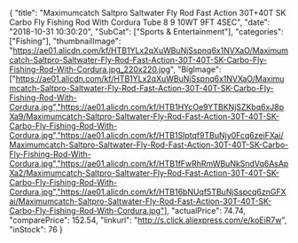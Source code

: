 {
	"title": "Maximumcatch Saltpro Saltwater Fly Rod Fast Action 30T+40T SK Carbo Fly Fishing Rod With Cordura Tube 8 9 10WT 9FT 4SEC",
	"date": "2018-10-31 10:30:20",
	"SubCat": ["Sports & Entertainment"],
	"categories": ["Fishing"],
	"thumbnailImage": "https://ae01.alicdn.com/kf/HTB1YLx2qXuWBuNjSspnq6x1NVXaO/Maximumcatch-Saltpro-Saltwater-Fly-Rod-Fast-Action-30T-40T-SK-Carbo-Fly-Fishing-Rod-With-Cordura.jpg_220x220.jpg",
	"BigImage": ["https://ae01.alicdn.com/kf/HTB1YLx2qXuWBuNjSspnq6x1NVXaO/Maximumcatch-Saltpro-Saltwater-Fly-Rod-Fast-Action-30T-40T-SK-Carbo-Fly-Fishing-Rod-With-Cordura.jpg","https://ae01.alicdn.com/kf/HTB1HYcOe9YTBKNjSZKbq6xJ8pXa9/Maximumcatch-Saltpro-Saltwater-Fly-Rod-Fast-Action-30T-40T-SK-Carbo-Fly-Fishing-Rod-With-Cordura.jpg","https://ae01.alicdn.com/kf/HTB1Slptqf9TBuNjy0Fcq6zeiFXai/Maximumcatch-Saltpro-Saltwater-Fly-Rod-Fast-Action-30T-40T-SK-Carbo-Fly-Fishing-Rod-With-Cordura.jpg","https://ae01.alicdn.com/kf/HTB1fFwRhRmWBuNkSndVq6AsApXa2/Maximumcatch-Saltpro-Saltwater-Fly-Rod-Fast-Action-30T-40T-SK-Carbo-Fly-Fishing-Rod-With-Cordura.jpg","https://ae01.alicdn.com/kf/HTB16bNUqf5TBuNjSspcq6znGFXai/Maximumcatch-Saltpro-Saltwater-Fly-Rod-Fast-Action-30T-40T-SK-Carbo-Fly-Fishing-Rod-With-Cordura.jpg"],
	"actualPrice": 74.74,
	"comparePrice": 152.54,
	"linkurl": "http://s.click.aliexpress.com/e/koEiR7w",
	"inStock": 76
}
